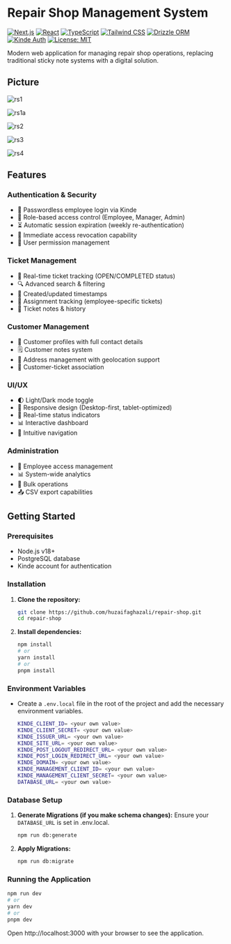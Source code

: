 # Repair Shop Management System

[![Next.js](https://img.shields.io/badge/Next.js-15.2.4-000000?logo=next.js)](https://nextjs.org/)
[![React](https://img.shields.io/badge/React-19.0.0-61DAFB?logo=react)](https://react.dev/)
[![TypeScript](https://img.shields.io/badge/TypeScript-5-blue?logo=typescript&logoColor=white)](https://www.typescriptlang.org/)
[![Tailwind CSS](https://img.shields.io/badge/Tailwind_CSS-3.4.1-38B2AC?logo=tailwind-css&logoColor=white)](https://tailwindcss.com/)
[![Drizzle ORM](https://img.shields.io/badge/Drizzle_ORM-0.41.0-brightgreen?logo=drizzle&logoColor=white)](https://orm.drizzle.team/)
[![Kinde Auth](https://img.shields.io/badge/Kinde_Auth-2.6.1-blueviolet)](https://kinde.com/)
[![License: MIT](https://img.shields.io/badge/License-MIT-yellow.svg)](https://opensource.org/licenses/MIT)

Modern web application for managing repair shop operations, replacing traditional sticky note systems with a digital solution.

## Picture

![rs1](https://github.com/user-attachments/assets/1abff2cb-726f-45bd-a5e5-99440446498a)

![rs1a](https://github.com/user-attachments/assets/6cebd0af-4df1-41ed-80ce-d97853574e0a)

![rs2](https://github.com/user-attachments/assets/d7df163f-74b5-4052-ad9f-7d6fa0011ac6)

![rs3](https://github.com/user-attachments/assets/f8629c28-b2ea-42eb-86ad-4cdf5cc3a0ae)

![rs4](https://github.com/user-attachments/assets/521799fb-6ee3-4988-96ea-1799c4d92f7b)

## Features

### Authentication & Security
- 🔑 Passwordless employee login via Kinde
- 🔐 Role-based access control (Employee, Manager, Admin)
- ⏳ Automatic session expiration (weekly re-authentication)
- 🚫 Immediate access revocation capability
- 👥 User permission management

### Ticket Management
- 🎫 Real-time ticket tracking (OPEN/COMPLETED status)
- 🔍 Advanced search & filtering
- 📅 Created/updated timestamps
- 👤 Assignment tracking (employee-specific tickets)
- 📝 Ticket notes & history

### Customer Management
- 📇 Customer profiles with full contact details
- 🗒️ Customer notes system
- 📍 Address management with geolocation support
- 🔄 Customer-ticket association

### UI/UX
- 🌓 Light/Dark mode toggle
- 📱 Responsive design (Desktop-first, tablet-optimized)
- 🚦 Real-time status indicators
- 📊 Interactive dashboard
- 🧭 Intuitive navigation

### Administration
- 👥 Employee access management
- 📊 System-wide analytics
- 🔄 Bulk operations
- 📤 CSV export capabilities

## Getting Started

### Prerequisites
- Node.js v18+
- PostgreSQL database
- Kinde account for authentication

### Installation

1.  **Clone the repository:**
    ```bash
    git clone https://github.com/huzaifaghazali/repair-shop.git
    cd repair-shop
    ```

2.  **Install dependencies:**
    ```bash
    npm install
    # or
    yarn install
    # or
    pnpm install
    ```

### Environment Variables
- Create a `.env.local` file in the root of the project and add the necessary environment variables.
    ```bash
    KINDE_CLIENT_ID= <your own value>
    KINDE_CLIENT_SECRET= <your own value>
    KINDE_ISSUER_URL= <your own value>
    KINDE_SITE_URL= <your own value>
    KINDE_POST_LOGOUT_REDIRECT_URL= <your own value>
    KINDE_POST_LOGIN_REDIRECT_URL= <your own value>
    KINDE_DOMAIN= <your own value>
    KINDE_MANAGEMENT_CLIENT_ID= <your own value>
    KINDE_MANAGEMENT_CLIENT_SECRET= <your own value>
    DATABASE_URL= <your own value>
    ```

### Database Setup
1. **Generate Migrations (if you make schema changes):**
Ensure your `DATABASE_URL` is set in .env.local.

    ```bash
    npm run db:generate
    ```
2. **Apply Migrations:**
    ```bash
    npm run db:migrate
    ```
### Running the Application
```bash
npm run dev
# or
yarn dev
# or
pnpm dev
```
Open http://localhost:3000 with your browser to see the application.
